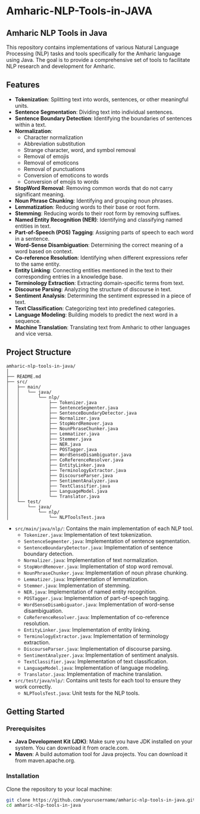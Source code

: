 # Amharic-NLP-Tools-in-JAVA
## Amharic NLP Tools in Java

This repository contains implementations of various Natural Language Processing (NLP) tasks and tools specifically for the Amharic language using Java. The goal is to provide a comprehensive set of tools to facilitate NLP research and development for Amharic.

## Features

- **Tokenization**: Splitting text into words, sentences, or other meaningful units.
- **Sentence Segmentation**: Dividing text into individual sentences.
- **Sentence Boundary Detection**: Identifying the boundaries of sentences within a text.
- **Normalization**:
  - Character normalization
  - Abbreviation substitution
  - Strange character, word, and symbol removal
  - Removal of emojis
  - Removal of emoticons
  - Removal of punctuations
  - Conversion of emoticons to words
  - Conversion of emojis to words
- **StopWord Removal**: Removing common words that do not carry significant meaning.
- **Noun Phrase Chunking**: Identifying and grouping noun phrases.
- **Lemmatization**: Reducing words to their base or root form.
- **Stemming**: Reducing words to their root form by removing suffixes.
- **Named Entity Recognition (NER)**: Identifying and classifying named entities in text.
- **Part-of-Speech (POS) Tagging**: Assigning parts of speech to each word in a sentence.
- **Word-Sense Disambiguation**: Determining the correct meaning of a word based on context.
- **Co-reference Resolution**: Identifying when different expressions refer to the same entity.
- **Entity Linking**: Connecting entities mentioned in the text to their corresponding entries in a knowledge base.
- **Terminology Extraction**: Extracting domain-specific terms from text.
- **Discourse Parsing**: Analyzing the structure of discourse in text.
- **Sentiment Analysis**: Determining the sentiment expressed in a piece of text.
- **Text Classification**: Categorizing text into predefined categories.
- **Language Modeling**: Building models to predict the next word in a sequence.
- **Machine Translation**: Translating text from Amharic to other languages and vice versa.

## Project Structure
```
amharic-nlp-tools-in-java/
│
├── README.md
├── src/
│   ├── main/
│   │   └── java/
│   │       └── nlp/
│   │           ├── Tokenizer.java
│   │           ├── SentenceSegmenter.java
│   │           ├── SentenceBoundaryDetector.java
│   │           ├── Normalizer.java
│   │           ├── StopWordRemover.java
│   │           ├── NounPhraseChunker.java
│   │           ├── Lemmatizer.java
│   │           ├── Stemmer.java
│   │           ├── NER.java
│   │           ├── POSTagger.java
│   │           ├── WordSenseDisambiguator.java
│   │           ├── CoReferenceResolver.java
│   │           ├── EntityLinker.java
│   │           ├── TerminologyExtractor.java
│   │           ├── DiscourseParser.java
│   │           ├── SentimentAnalyzer.java
│   │           ├── TextClassifier.java
│   │           ├── LanguageModel.java
│   │           └── Translator.java
│   └── test/
│       └── java/
│           └── nlp/
│               └── NLPToolsTest.java

```

- `src/main/java/nlp/`: Contains the main implementation of each NLP tool.
  - `Tokenizer.java`: Implementation of text tokenization.
  - `SentenceSegmenter.java`: Implementation of sentence segmentation.
  - `SentenceBoundaryDetector.java`: Implementation of sentence boundary detection.
  - `Normalizer.java`: Implementation of text normalization.
  - `StopWordRemover.java`: Implementation of stop word removal.
  - `NounPhraseChunker.java`: Implementation of noun phrase chunking.
  - `Lemmatizer.java`: Implementation of lemmatization.
  - `Stemmer.java`: Implementation of stemming.
  - `NER.java`: Implementation of named entity recognition.
  - `POSTagger.java`: Implementation of part-of-speech tagging.
  - `WordSenseDisambiguator.java`: Implementation of word-sense disambiguation.
  - `CoReferenceResolver.java`: Implementation of co-reference resolution.
  - `EntityLinker.java`: Implementation of entity linking.
  - `TerminologyExtractor.java`: Implementation of terminology extraction.
  - `DiscourseParser.java`: Implementation of discourse parsing.
  - `SentimentAnalyzer.java`: Implementation of sentiment analysis.
  - `TextClassifier.java`: Implementation of text classification.
  - `LanguageModel.java`: Implementation of language modeling.
  - `Translator.java`: Implementation of machine translation.
- `src/test/java/nlp/`: Contains unit tests for each tool to ensure they work correctly.
  - `NLPToolsTest.java`: Unit tests for the NLP tools.

## Getting Started

### Prerequisites

- **Java Development Kit (JDK)**: Make sure you have JDK installed on your system. You can download it from oracle.com.
- **Maven**: A build automation tool for Java projects. You can download it from maven.apache.org.

### Installation

Clone the repository to your local machine:

```bash
git clone https://github.com/yourusername/amharic-nlp-tools-in-java.git
cd amharic-nlp-tools-in-java


